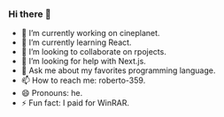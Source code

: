 ### Hi there 👋

- 🔭 I’m currently working on cineplanet.
- 🌱 I’m currently learning React.
- 👯 I’m looking to collaborate on rpojects.
- 🤔 I’m looking for help with Next.js.
- 💬 Ask me about my favorites programming language.
- 📫 How to reach me: roberto-359.
- 😄 Pronouns: he.
- ⚡ Fun fact: I paid for WinRAR.

